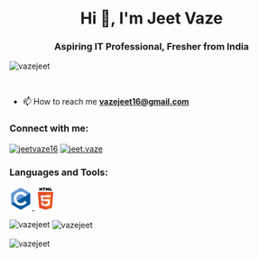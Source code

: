 <h1 align="center">Hi 👋, I'm Jeet Vaze</h1>
<h3 align="center">Aspiring IT Professional, Fresher from India</h3>

<p align="left"> <img src="https://komarev.com/ghpvc/?username=vazejeet&label=Profile%20views&color=0e75b6&style=flat" alt="vazejeet" /> </p>

<p align="left"> <a href="https://twitter.com/" target="blank"><img src="https://img.shields.io/twitter/follow/?logo=twitter&style=for-the-badge" alt="" /></a> </p>

- 📫 How to reach me **vazejeet16@gmail.com**

<h3 align="left">Connect with me:</h3>
<p align="left">
<a href="https://linkedin.com/in/jeetvaze16" target="blank"><img align="center" src="https://raw.githubusercontent.com/rahuldkjain/github-profile-readme-generator/master/src/images/icons/Social/linked-in-alt.svg" alt="jeetvaze16" height="30" width="40" /></a>
<a href="https://instagram.com/jeet.vaze" target="blank"><img align="center" src="https://raw.githubusercontent.com/rahuldkjain/github-profile-readme-generator/master/src/images/icons/Social/instagram.svg" alt="jeet.vaze" height="30" width="40" /></a>
</p>

<h3 align="left">Languages and Tools:</h3>
<p align="left"> <a href="https://www.cprogramming.com/" target="_blank" rel="noreferrer"> <img src="https://raw.githubusercontent.com/devicons/devicon/master/icons/c/c-original.svg" alt="c" width="40" height="40"/> </a> <a href="https://www.w3.org/html/" target="_blank" rel="noreferrer"> <img src="https://raw.githubusercontent.com/devicons/devicon/master/icons/html5/html5-original-wordmark.svg" alt="html5" width="40" height="40"/> </a> </p>

<p><img align="left" src="https://github-readme-stats.vercel.app/api/top-langs?username=vazejeet&show_icons=true&locale=en&layout=compact" alt="vazejeet" /></p>

<p>&nbsp;<img align="center" src="https://github-readme-stats.vercel.app/api?username=vazejeet&show_icons=true&locale=en" alt="vazejeet" /></p>

<p><img align="center" src="https://github-readme-streak-stats.herokuapp.com/?user=vazejeet&" alt="vazejeet" /></p>
